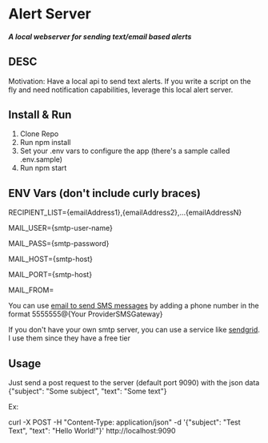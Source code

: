 # Alert Server
##### A local webserver for sending text/email based alerts

## DESC
Motivation: Have a local api to send text alerts. If you write a script on the fly and need notification capabilities, leverage this local alert server.


## Install & Run
1. Clone Repo
2. Run npm install
3. Set your .env vars to configure the app (there's a sample called .env.sample)
4. Run npm start

## ENV Vars (don't include curly braces)
RECIPIENT_LIST={emailAddress1},{emailAddress2},...{emailAddressN}

MAIL_USER={smtp-user-name}

MAIL_PASS={smtp-password}

MAIL_HOST={smtp-host}

MAIL_PORT={smtp-host}

MAIL_FROM=<email-address>

You can use [email to send SMS messages](https://en.wikipedia.org/wiki/SMS_gateway) by adding a phone number in the format 5555555@{Your    ProviderSMSGateway}  

If you don't have your own smtp server, you can use a service like [sendgrid](https://sendgrid.com/solutions/email-api/smtp-service/?utm_source=google&utm_medium=cpc&utm_term=sendgrid&utm_campaign=Sitelink_SendGrid_G_S_NAMER_Brand_Tier1&cq_plac=&cq_net=g&cq_pos=&cq_med=&cq_plt=gp&gclid=CjwKCAiAl9efBhAkEiwA4ToriqLLpzC1HsM1jgWBhklkxo8pwRXHXt-i3ars6N2LLhZOPKwvGFSMOxoCphoQAvD_BwE). I use them since they have a free tier


## Usage
Just send a post request to the server (default port 9090) with the json data {"subject": "Some subject", "text": "Some text"}

Ex:

curl -X POST -H "Content-Type: application/json" -d '{"subject": "Test Text", "text": "Hello World!"}' http://localhost:9090
